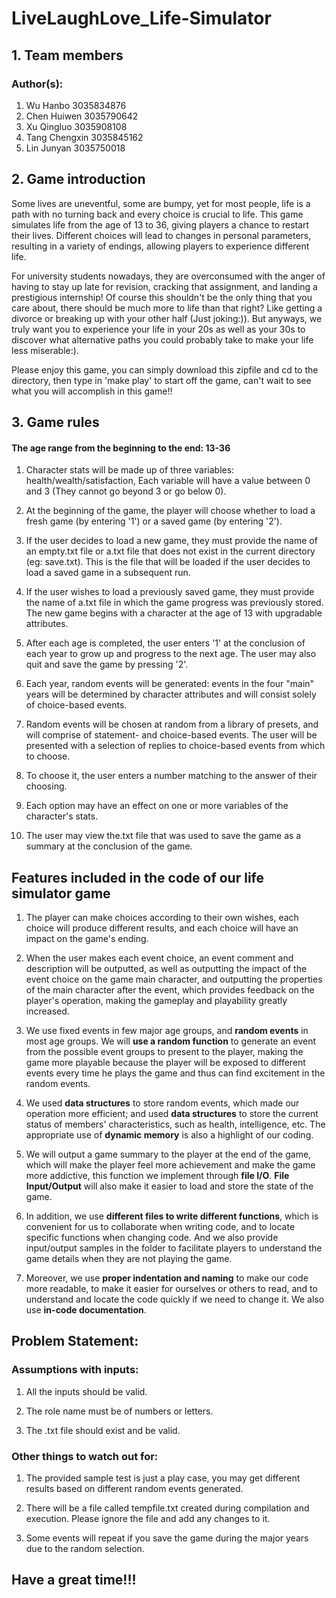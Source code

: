 # LiveLaughLove_Life-Simulator
## 1. Team members
### Author(s): 
1. Wu Hanbo 3035834876
2. Chen Huiwen 3035790642
3. Xu Qingluo 3035908108
4. Tang Chengxin 3035845162
5. Lin Junyan 3035750018

## 2. Game introduction
Some lives are uneventful, some are bumpy, yet for most people, life is a path with no turning back and every choice is crucial to life.
This game simulates life from the age of 13 to 36, giving players a chance to restart their lives. Different choices will lead to changes in personal parameters, resulting in a variety of endings, allowing players to experience different life.

For university students nowadays, they are overconsumed with the anger of having to stay up late for revision, cracking that assignment, and landing a prestigious internship! Of course this shouldn't be the only thing that you care about, there should be much more to life than that right? Like getting a divorce or breaking up with your other half (Just joking:)). But anyways, we truly want you to experience your life in your 20s as well as your 30s to discover what alternative paths you could probably take to make your life less miserable:). 

Please enjoy this game, you can simply download this zipfile and cd to the directory, then type in 'make play' to start off the game, can't wait to see what you will accomplish in this game!!

## 3. Game rules
#### The age range from the beginning to the end: 13-36
1. Character stats will be made up of three variables:  
    health/wealth/satisfaction, Each variable will have a value between 0 and 3 (They cannot go beyond 3 or go below 0).

2. At the beginning of the game, the player will choose whether to load a fresh game (by entering '1') or a saved game (by entering '2').

3. If the user decides to load a new game, they must provide the name of an empty.txt file or a.txt file that does not exist in the current directory (eg: save.txt). This is the file that will be loaded if the user decides to load a saved game in a subsequent run.

4. If the user wishes to load a previously saved game, they must provide the name of a.txt file in which the game progress was previously stored.
The new game begins with a character at the age of 13 with upgradable attributes.

5. After each age is completed, the user enters '1' at the conclusion of each year to grow up and progress to the next age. The user may also quit and save the game by pressing '2'.

6. Each year, random events will be generated: events in the four "main" years will be determined by character attributes and will consist solely of choice-based events.

7. Random events will be chosen at random from a library of presets, and will comprise of statement- and choice-based events.
The user will be presented with a selection of replies to choice-based events from which to choose.

8. To choose it, the user enters a number matching to the answer of their choosing.

9. Each option may have an effect on one or more variables of the character's stats.

10. The user may view the.txt file that was used to save the game as a summary at the conclusion of the game.

## Features included in the code of our life simulator game

1. The player can make choices according to their own wishes, each choice will produce different results, and each choice will have an impact on the game's ending.

2. When the user makes each event choice, an event comment and description will be outputted, as well as outputting the impact of the event choice on the game main character, and outputting the properties of the main character after the event, which provides feedback on the player's operation, making the gameplay and playability greatly increased.

3. We use fixed events in few major age groups, and **random events** in most age groups. We will **use a random function** to generate an event from the possible event groups to present to the player, making the game more playable because the player will be exposed to different events every time he plays the game and thus can find excitement in the random events.

4. We used **data structures** to store random events, which made our operation more efficient; and used **data structures** to store the current status of members' characteristics, such as health, intelligence, etc. The appropriate use of **dynamic memory** is also a highlight of our coding.

5. We will output a game summary to the player at the end of the game, which will make the player feel more achievement and make the game more addictive, this function we implement through **file I/O**. **File Input/Output** will also make it easier to load and store the state of the game.

6. In addition, we use **different files to write different functions**, which is convenient for us to collaborate when writing code, and to locate specific functions when changing code. And we also provide input/output samples in the folder to facilitate players to understand the game details when they are not playing the game.

7. Moreover, we use **proper indentation and naming** to make our code more readable, to make it easier for ourselves or others to read, and to understand and locate the code quickly if we need to change it. We also use **in-code documentation**.

## Problem Statement:

### Assumptions with inputs:
1. All the inputs should be valid.

2. The role name must be of numbers or letters.

3. The .txt file should exist and be valid.

### Other things to watch out for:
1. The provided sample test is just a play case, you may get different results based on different random events generated.

2. There will be a file called tempfile.txt created during compilation and execution. Please ignore the file and add any changes to it.

3. Some events will repeat if you save the game during the major years due to the random selection.

## Have a great time!!!
